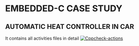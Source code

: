 # EMBEDDED-C CASE STUDY
## AUTOMATIC HEAT CONTROLLER IN CAR
It contains all activities files in detail
[![Cppcheck-actions](https://github.com/TEJASWI-DEVINA/EMBEDDED-C/actions/workflows/cppcheck.yml/badge.svg)](https://github.com/TEJASWI-DEVINA/EMBEDDED-C/actions/workflows/cppcheck.yml)
